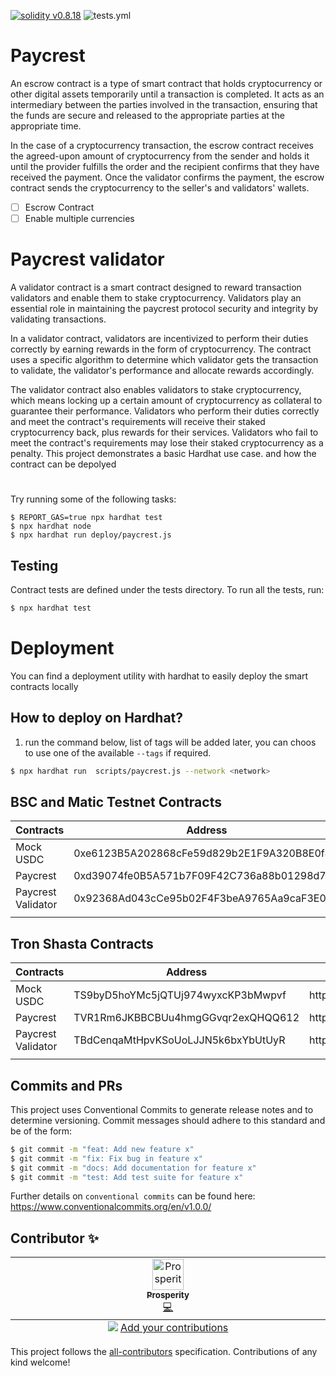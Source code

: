 <p>
    <a href="https://solidity.readthedocs.io/en/v0.8.18/"><img alt="solidity v0.8.18" src="https://badgen.net/badge/solidity/v0.8.17/blue"></a>
    <img src="https://github.com/Vaultka-Project/sake-contracts/actions/workflows/hardhat.yml/badge.svg" alt="tests.yml">
</p>

# Paycrest
An escrow contract is a type of smart contract that holds cryptocurrency or other digital assets temporarily until a transaction is completed. It acts as an intermediary between the parties involved in the transaction, ensuring that the funds are secure and released to the appropriate parties at the appropriate time.

In the case of a cryptocurrency transaction, the escrow contract receives the agreed-upon amount of cryptocurrency from the sender and holds it until the provider fulfills the order and the recipient confirms that they have received the payment. Once the validator confirms the payment, the escrow contract sends the cryptocurrency to the seller's and validators' wallets.

- [ ] Escrow Contract
- [ ] Enable multiple currencies
# 
# Paycrest validator
A validator contract is a smart contract designed to reward transaction validators and enable them to stake cryptocurrency. Validators play an essential role in maintaining the paycrest protocol security and integrity by validating transactions.

In a validator contract, validators are incentivized to perform their duties correctly by earning rewards in the form of cryptocurrency. The contract uses a specific algorithm to determine which validator gets the transaction to validate, the validator's performance and allocate rewards accordingly.

The validator contract also enables validators to stake cryptocurrency, which means locking up a certain amount of cryptocurrency as collateral to guarantee their performance. Validators who perform their duties correctly and meet the contract's requirements will receive their staked cryptocurrency back, plus rewards for their services. Validators who fail to meet the contract's requirements may lose their staked cryptocurrency as a penalty.
This project demonstrates a basic Hardhat use case. and how the contract can be depolyed
# 
Try running some of the following tasks:

```shell
$ REPORT_GAS=true npx hardhat test
$ npx hardhat node
$ npx hardhat run deploy/paycrest.js
```

## Testing

Contract tests are defined under the tests directory. To run all the tests, run:

```bash
$ npx hardhat test
```

# Deployment

You can find a deployment utility with hardhat to easily deploy the smart contracts locally
&nbsp;

## How to deploy on Hardhat?

1. run the command below, list of tags will be added later, you can choos to use one of the available `--tags` if required.

```bash
$ npx hardhat run  scripts/paycrest.js --network <network>
```

## BSC and Matic Testnet Contracts

<table>
  <thead>
    <tr>
      <th>Contracts</th>
      <th>Address</th>
    </tr>
  </thead>
  <tbody>
    <tr>
      <td>Mock USDC</td>
      <td>0xe6123B5A202868cFe59d829b2E1F9A320B8E0f4A</td>
    </tr>
    <tr>
      <td>Paycrest</td>
      <td>0xd39074fe0B5A571b7F09F42C736a88b01298d70D</td>
    </tr>
    <tr>
      <td>Paycrest Validator</td>
      <td>0x92368Ad043cCe95b02F4F3beA9765Aa9caF3E070</td>
    </tr>
    <tr>
      <td></td>
      <td></td>
    </tr>
    </tr>
  </tbody>
</table>

## Tron Shasta Contracts

<table>
  <thead>
    <tr>
      <th>Contracts</th>
      <th>Address</th>
      <th>link</th>
    </tr>
  </thead>
  <tbody>
    <tr>
      <td>Mock USDC</td>
      <td>TS9byD5hoYMc5jQTUj974wyxcKP3bMwpvf</td>
      <td>https://shasta.tronscan.org/#/contract/TS9byD5hoYMc5jQTUj974wyxcKP3bMwpvf/code</td>
    </tr>
    <tr>
      <td>Paycrest</td>
      <td>TVR1Rm6JKBBCBUu4hmgGGvqr2exQHQQ612</td>
      <td>https://shasta.tronscan.org/#/contract/TVR1Rm6JKBBCBUu4hmgGGvqr2exQHQQ612/code</td>
    </tr>
    <tr>
      <td>Paycrest Validator</td>
      <td>TBdCenqaMtHpvKSoUoLJJN5k6bxYbUtUyR</td>
      <td>https://shasta.tronscan.org/#/contract/TBdCenqaMtHpvKSoUoLJJN5k6bxYbUtUyR/code</td>
    </tr>
    <tr>
      <td></td>
      <td></td>
      <td></td>
    </tr>
    </tr>
  </tbody>
</table>

## **Commits and PRs**

This project uses Conventional Commits to generate release notes and to determine versioning. Commit messages should adhere to this standard and be of the form:

```bash
$ git commit -m "feat: Add new feature x"
$ git commit -m "fix: Fix bug in feature x"
$ git commit -m "docs: Add documentation for feature x"
$ git commit -m "test: Add test suite for feature x"
```

Further details on `conventional commits` can be found here: https://www.conventionalcommits.org/en/v1.0.0/

## Contributor ✨

<!-- ALL-CONTRIBUTORS-LIST:START - Do not remove or modify this section -->
<!-- prettier-ignore-start -->
<!-- markdownlint-disable -->
<table>
  <tbody>
    <tr>
      <td align="center" valign="top" width="14.28%"><a href="https://onahprosperity.github.io/"><img src="https://avatars.githubusercontent.com/u/40717516?v=4?s=50" width="50px;" alt="Prosperity"/><br /><sub><b>Prosperity</b></sub></a><br /><a href="https://github.com/paycrest/contracts" title="code">💻</a></td>
    </tr>
  </tbody>
  <tfoot>
    <tr>
      <td align="center" size="13px" colspan="7">
        <img src="https://raw.githubusercontent.com/all-contributors/all-contributors-cli/1b8533af435da9854653492b1327a23a4dbd0a10/assets/logo-small.svg">
          <a href="https://all-contributors.js.org/docs/en/bot/usage">Add your contributions</a>
        </img>
      </td>
    </tr>
  </tfoot>
</table>

<!-- markdownlint-restore -->
<!-- prettier-ignore-end -->

<!-- ALL-CONTRIBUTORS-LIST:END -->

This project follows the [all-contributors](https://github.com/all-contributors/all-contributors) specification. Contributions of any kind welcome!
